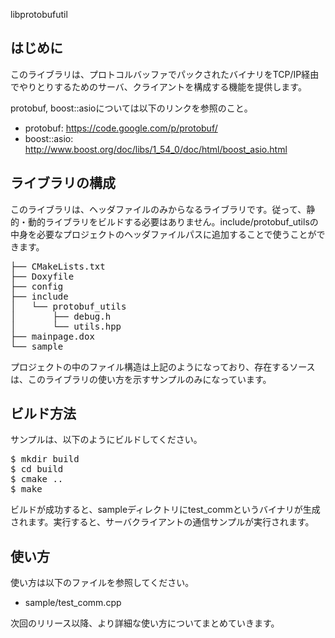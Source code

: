 libprotobufutil

はじめに
------------

このライブラリは、プロトコルバッファでパックされたバイナリをTCP/IP経由でやりとりするためのサーバ、クライアントを構成する機能を提供します。

protobuf, boost::asioについては以下のリンクを参照のこと。

* protobuf: https://code.google.com/p/protobuf/
* boost::asio: http://www.boost.org/doc/libs/1_54_0/doc/html/boost_asio.html

ライブラリの構成
----------------------

このライブラリは、ヘッダファイルのみからなるライブラリです。従って、静的・動的ライブラリをビルドする必要はありません。include/protobuf_utilsの中身を必要なプロジェクトのヘッダファイルパスに追加することで使うことができます。

<pre>
├── CMakeLists.txt
├── Doxyfile
├── config
├── include
│   └── protobuf_utils
│       ├── debug.h
│       └── utils.hpp
├── mainpage.dox
└── sample
</pre>

プロジェクトの中のファイル構造は上記のようになっており、存在するソースは、このライブラリの使い方を示すサンプルのみになっています。

</pre>

ビルド方法
---------------

サンプルは、以下のようにビルドしてください。

<pre>
$ mkdir build
$ cd build
$ cmake ..
$ make
</pre>

ビルドが成功すると、sampleディレクトリにtest_commというバイナリが生成されます。実行すると、サーバクライアントの通信サンプルが実行されます。

使い方
--------

使い方は以下のファイルを参照してください。

* sample/test_comm.cpp

次回のリリース以降、より詳細な使い方についてまとめていきます。

